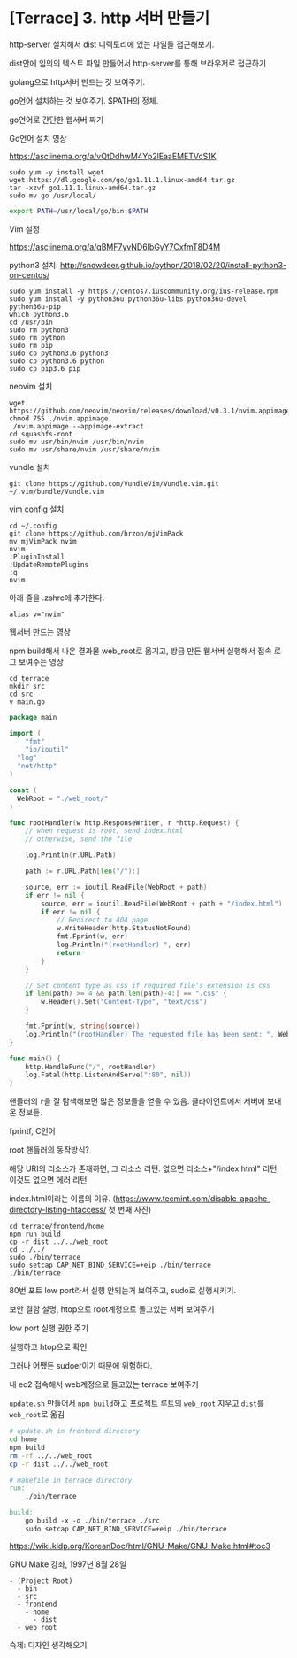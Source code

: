 # [Terrace] 3. http 서버 만들기

http-server 설치해서 dist 디렉토리에 있는 파일들 접근해보기.

dist안에 임의의 텍스트 파일 만들어서 http-server를 통해 브라우저로 접근하기

golang으로 http서버 만드는 것 보여주기.

go언어 설치하는 것 보여주기. $PATH의 정체.

go언어로 간단한 웹서버 짜기


Go언어 설치 영상

https://asciinema.org/a/vQtDdhwM4Yp2lEaaEMETVcS1K

```
sudo yum -y install wget
wget https://dl.google.com/go/go1.11.1.linux-amd64.tar.gz
tar -xzvf go1.11.1.linux-amd64.tar.gz
sudo mv go /usr/local/
```

```bash
export PATH=/usr/local/go/bin:$PATH
```

Vim 설정

https://asciinema.org/a/qBMF7yvND6IbGyY7CxfmT8D4M

python3 설치: http://snowdeer.github.io/python/2018/02/20/install-python3-on-centos/

```
sudo yum install -y https://centos7.iuscommunity.org/ius-release.rpm
sudo yum install -y python36u python36u-libs python36u-devel python36u-pip
which python3.6
cd /usr/bin
sudo rm python3
sudo rm python
sudo rm pip 
sudo cp python3.6 python3
sudo cp python3.6 python
sudo cp pip3.6 pip
```

neovim 설치
```
wget https://github.com/neovim/neovim/releases/download/v0.3.1/nvim.appimage
chmod 755 ./nvim.appimage
./nvim.appimage --appimage-extract
cd squashfs-root
sudo mv usr/bin/nvim /usr/bin/nvim
sudo mv usr/share/nvim /usr/share/nvim
```

vundle 설치
```
git clone https://github.com/VundleVim/Vundle.vim.git ~/.vim/bundle/Vundle.vim
```

vim config 설치
```
cd ~/.config
git clone https://github.com/hrzon/mjVimPack
mv mjVimPack nvim
nvim
:PluginInstall
:UpdateRemotePlugins
:q
nvim
```

아래 줄을 .zshrc에 추가한다.
```
alias v="nvim"
```

웹서버 만드는 영상

npm build해서 나온 결과물 web_root로 옮기고, 방금 만든 웹서버 실행해서 접속 로그 보여주는 영상

```
cd terrace
mkdir src
cd src
v main.go
```

```go
package main

import (
	"fmt"
	"io/ioutil"
  "log"
  "net/http"
)

const (
  WebRoot = "./web_root/"
)

func rootHandler(w http.ResponseWriter, r *http.Request) {
	// when request is root, send index.html
	// otherwise, send the file

	log.Println(r.URL.Path)

	path := r.URL.Path[len("/"):]

	source, err := ioutil.ReadFile(WebRoot + path)
	if err != nil {
		source, err = ioutil.ReadFile(WebRoot + path + "/index.html")
		if err != nil {
			// Redirect to 404 page
			w.WriteHeader(http.StatusNotFound)
			fmt.Fprint(w, err)
			log.Println("(rootHandler) ", err)
			return
		}
	}

	// Set content type as css if required file's extension is css
	if len(path) >= 4 && path[len(path)-4:] == ".css" {
		w.Header().Set("Content-Type", "text/css")
	}

	fmt.Fprint(w, string(source))
	log.Println("(rootHandler) The requested file has been sent: ", WebRoot+path)
}

func main() {
    http.HandleFunc("/", rootHandler)
    log.Fatal(http.ListenAndServe(":80", nil))
}
```

핸들러의 `r`을 잘 탐색해보면 많은 정보들을 얻을 수 있음. 클라이언트에서 서버에 보내온 정보들.

fprintf, C언어

root 핸들러의 동작방식?

해당 URI의 리소스가 존재하면, 그 리소스 리턴.
없으면 리소스+"/index.html" 리턴. 이것도 없으면 에러 리턴

index.html이라는 이름의 이유. (https://www.tecmint.com/disable-apache-directory-listing-htaccess/ 첫 번째 사진)


```
cd terrace/frontend/home
npm run build
cp -r dist ../../web_root
cd ../../
sudo ./bin/terrace
sudo setcap CAP_NET_BIND_SERVICE=+eip ./bin/terrace
./bin/terrace
```

80번 포트 low port라서 실행 안되는거 보여주고, sudo로 실행시키기.

보안 결함 설명, htop으로 root계정으로 돌고있는 서버 보여주기

low port 실행 권한 주기

실행하고 htop으로 확인

그러나 어쨌든 sudoer이기 때문에 위험하다.

내 ec2 접속해서 web계정으로 돌고있는 terrace 보여주기


`update.sh` 만들어서 `npm build`하고 프로젝트 루트의 `web_root` 지우고 `dist`를 `web_root`로 옮김

```bash
# update.sh in frontend directory
cd home
npm build
rm -rf ../../web_root
cp -r dist ../../web_root
```

```makefile
# makefile in terrace directory
run:
	./bin/terrace

build:
	go build -x -o ./bin/terrace ./src
	sudo setcap CAP_NET_BIND_SERVICE=+eip ./bin/terrace
```

https://wiki.kldp.org/KoreanDoc/html/GNU-Make/GNU-Make.html#toc3

GNU Make 강좌, 1997년 8월 28일

```
- (Project Root)
  - bin
  - src
  - frontend
    - home
      - dist
  - web_root
```

숙제: 디자인 생각해오기